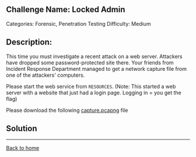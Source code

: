 ## Challenge Name: Locked Admin
Categories: Forensic, Penetration Testing
Difficulty: Medium

## Description: 
This time you must investigate a recent attack on a web server. Attackers have dropped some password-protected site there. Your friends from Incident Response Department managed to get a network capture file from one of the attackers' computers.

Please start the web service from `RESOURCES`. (Note: This started a web server with a website that just had a login page. Logging in = you get the flag)

Please download the following [capture.pcapng](capture.pcapng) file

## Solution


---
[Back to home](../README.md)
